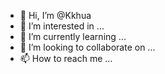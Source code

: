 - 👋 Hi, I’m @Kkhua
- 👀 I’m interested in ...
- 🌱 I’m currently learning ...
- 💞️ I’m looking to collaborate on ...
- 📫 How to reach me ...

<!---
Kkhua/Kkhua is a ✨ special ✨ repository because its `README.md` (this file) appears on your GitHub profile.
You can click the Preview link to take a look at your changes.
--->
